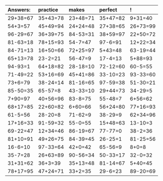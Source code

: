 | Answers: | practice | makes | perfect | ! |
| :--- | :--- | :--- | :--- | :--- |
| 29+38=67 | 35+43=78 | 23+48=71 | 35+47=82 | 9+31=40 | 
| 54+3=57 | 45+49=94 | 24+24=48 | 27+38=65 | 26+73=99 | 
| 96-29=67 | 36+39=75 | 84-53=31 | 38+59=97 | 22+50=72 | 
| 81-63=18 | 78+15=93 | 54-7=47 | 97-6=91 | 12+22=34 | 
| 84-71=13 | 16+50=66 | 72+25=97 | 5+43=48 | 63-19=44 | 
| 65+13=78 | 23-2=21 | 56-47=9 | 17-4=13 | 5+88=93 | 
| 94-93=1 | 64+18=82 | 28-18=10 | 72-12=60 | 60-5=55 | 
| 71-49=22 | 53+16=69 | 45+41=86 | 33-10=23 | 93-33=60 | 
| 73+6=79 | 38-24=14 | 81-16=65 | 97-59=38 | 51-30=21 | 
| 85-50=35 | 65-57=8 | 43-33=10 | 29+44=73 | 34-29=5 | 
| 7+90=97 | 40+56=96 | 83-8=75 | 55-48=7 | 6+56=62 | 
| 68+17=85 | 22+60=82 | 6+60=66 | 56+24=80 | 77+16=93 | 
| 61-5=56 | 28-20=8 | 71-62=9 | 38-29=9 | 62+34=96 | 
| 17+16=33 | 91-59=32 | 55-0=55 | 15+48=63 | 13-10=3 | 
| 69-22=47 | 12+34=46 | 86-19=67 | 77-77=0 | 38-2=36 | 
| 81+10=91 | 49+26=75 | 84-39=45 | 26-25=1 | 81-25=56 | 
| 16-6=10 | 97-33=64 | 42+0=42 | 65-56=9 | 8+0=8 | 
| 35-7=28 | 26+63=89 | 90-56=34 | 50-33=17 | 32-0=32 | 
| 31+31=62 | 36+3=39 | 35+13=48 | 81-14=67 | 5+40=45 | 
| 78+17=95 | 47+24=71 | 33+2=35 | 29-6=23 | 89-20=69 | 
